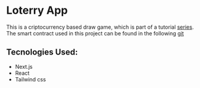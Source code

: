 # Loterry App
This is a criptocurrency based draw game, which is part of a tutorial [series](https://www.youtube.com/watch?v=oNlhptQmChc).
The smart contract used in this project can be found in the following [git](https://github.com/sonnysangha/lottery-smart-contract)

## Tecnologies Used:
- Next.js
- React
- Tailwind css
